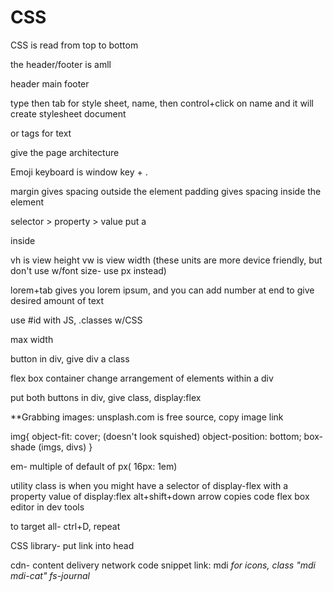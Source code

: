# CSS

CSS is read from top to bottom

the header/footer is amll

header
main 
footer

type <link> then tab for style sheet, name, then control+click on name and it will create stylesheet document

<p> or <h> tags for text

<divs></divs> give the page architecture

Emoji keyboard is window key + .

margin gives spacing outside the element
padding gives spacing inside the element

selector > property > value
put a <p> inside <div>

vh is view height
vw is view width  (these units are more device friendly, but don't use w/font size- use px instead)

lorem+tab gives you lorem ipsum, and you can add number at end to give desired amount of text

use #id with JS, .classes w/CSS

max width

button in div, give div a class

flex box container
  change arrangement of elements within a div

put both buttons in div, give class, display:flex

**Grabbing images: unsplash.com is free source, copy image link

img{
  object-fit: cover; (doesn't look squished)
  object-position: bottom;
  box-shade (imgs, divs)
}

em- multiple of default of px( 16px: 1em)

utility class is when you might have a selector of display-flex with a property     value of display:flex
alt+shift+down arrow copies code
flex box editor in dev tools

to target all- ctrl+D, repeat 

CSS library- put link into head

cdn- content delivery network 
   code snippet link: mdi
<i> for icons, class "mdi mdi-cat"
fs-journal

